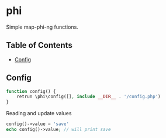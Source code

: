 # phi

Simple map-phi-ng functions.

## Table of Contents

- [Config](#config)

## Config

```php
function config() {
	retrun \phi\config([], include __DIR__ . '/config.php') 
}
```

Reading and update values

```php
config()->value = 'save'
echo config()->value; // will print save 
```